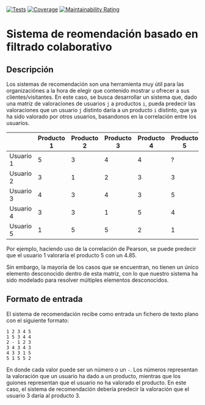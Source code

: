 [![Tests](https://github.com/FNDme/Recommender-System/actions/workflows/test.js.yml/badge.svg?branch=main)](https://github.com/FNDme/Recommender-System/actions/workflows/test.js.yml)
[![Coverage](https://sonarcloud.io/api/project_badges/measure?project=FNDme_Recommender-System&metric=coverage)](https://sonarcloud.io/summary/new_code?id=FNDme_Recommender-System)
[![Maintainability Rating](https://sonarcloud.io/api/project_badges/measure?project=FNDme_Recommender-System&metric=sqale_rating)](https://sonarcloud.io/summary/new_code?id=FNDme_Recommender-System)

# Sistema de reomendación basado en filtrado colaborativo

## Descripción
Los sistemas de recomendación son una herramienta muy útil para las organizaciónes a la hora de elegir que contenido mostrar u ofrecer a sus clientes/visitantes. En este caso, se busca desarrollar un sistema que, dado una matriz de valoraciones de usuarios ``j`` a productos ``i``, pueda predecir las valoraciones que un usuario ``j`` distinto daría a un producto ``i`` distinto, que ya ha sido valorado por otros usuarios, basandonos en la correlación entre los usuarios.

<!-- Tabla de ejemplo -->
|   | Producto 1 | Producto 2 | Producto 3 | Producto 4 | Producto 5 |
|---|------------|------------|------------|------------|------------|
| Usuario 1 | 5 | 3 | 4 | 4 | ? |
| Usuario 2 | 3 | 1 | 2 | 3 | 3 |
| Usuario 3 | 4 | 3 | 4 | 3 | 5 |
| Usuario 4 | 3 | 3 | 1 | 5 | 4 |
| Usuario 5 | 1 | 5 | 5 | 2 | 1 |

Por ejemplo, haciendo uso de la correlación de Pearson, se puede predecir que el usuario 1 valoraría el producto 5 con un 4.85.

Sin embargo, la mayoría de los casos que se encuentran, no tienen un único elemento desconocido dentro de esta matriz, con lo que nuestro sistema ha sido modelado para resolver múltiples elementos desconocidos.

## Formato de entrada
El sistema de recomendación recibe como entrada un fichero de texto plano con el siguiente formato:

```
1 2 3 4 5
1 5 3 4 4
2 - 1 2 3
3 4 3 4 3
4 3 3 1 5
5 1 5 5 2
```

En donde cada valor puede ser un número o un `-`. Los números representan la valoración que un usuario ha dado a un producto, mientras que los guiones representan que el usuario no ha valorado el producto. En este caso, el sistema de recomendación debería predecir la valoración que el usuario 3 daría al producto 3.